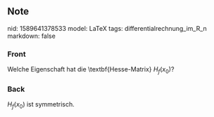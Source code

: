 ## Note
nid: 1589641378533
model: LaTeX
tags: differentialrechnung_im_R_n
markdown: false

### Front
Welche Eigenschaft hat die \textbf{Hesse-Matrix} $H_{f}\left(x_{0}\right)$?

### Back
$H_{f}\left(x_{0}\right)$ ist symmetrisch.
